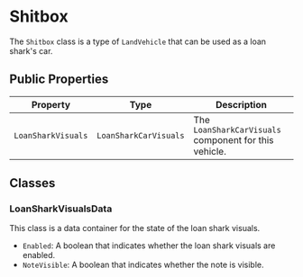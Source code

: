 # Shitbox

The `Shitbox` class is a type of `LandVehicle` that can be used as a loan shark's car.

## Public Properties

| Property          | Type                | Description                                      |
| ----------------- | ------------------- | ------------------------------------------------ |
| `LoanSharkVisuals`| `LoanSharkCarVisuals` | The `LoanSharkCarVisuals` component for this vehicle. |

## Classes

### LoanSharkVisualsData

This class is a data container for the state of the loan shark visuals.

-   `Enabled`: A boolean that indicates whether the loan shark visuals are enabled.
-   `NoteVisible`: A boolean that indicates whether the note is visible.
